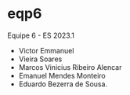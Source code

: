 # eqp6
Equipe 6 - ES 2023.1
- Victor Emmanuel 
- Vieira Soares 
- Marcos Vinicius Ribeiro Alencar
- Emanuel Mendes Monteiro
- Eduardo Bezerra de Sousa.
